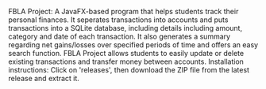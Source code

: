 FBLA Project:
A JavaFX-based program that helps students track their personal finances. It seperates transactions into accounts and puts transactions into a SQLite database, including details including amount, category and date of each transaction. It also generates a summary regarding net gains/losses over specified periods of time and offers an easy search function. FBLA Project allows students to easily update or delete existing transactions and transfer money between accounts. 
Installation instructions:
Click on 'releases', then download the ZIP file from the latest release and extract it.
